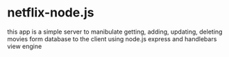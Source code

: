 # netflix-node.js

this app is a simple server to manibulate getting, adding, updating, deleting movies form database to the client using node.js express and handlebars view engine

